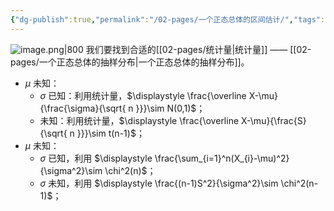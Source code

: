 ```yaml
---
{"dg-publish":true,"permalink":"/02-pages/一个正态总体的区间估计/","tags":["personal/blog","概率论","概念"]}
---
```


![image.png|800](https://yelanyanyu-img-bed.oss-cn-hangzhou.aliyuncs.com/img/blog/2024/06/20240623175928.png)
我们要找到合适的[[02-pages/统计量\|统计量]] —— [[02-pages/一个正态总体的抽样分布\|一个正态总体的抽样分布]]。
- $\displaystyle \mu$ 未知：
	- $\displaystyle \sigma$ 已知：利用统计量，$\displaystyle \frac{\overline X-\mu}{\frac{\sigma}{\sqrt{ n }}}\sim N(0,1)$；
	- 未知：利用统计量，$\displaystyle \frac{\overline X-\mu}{\frac{S}{\sqrt{ n }}}\sim t(n-1)$；
- $\displaystyle \mu$ 未知：
	- $\displaystyle \sigma$ 已知，利用 $\displaystyle \frac{\sum_{i=1}^n(X_{i}-\mu)^2}{\sigma^2}\sim \chi^2(n)$；
	- $\displaystyle \sigma$ 未知，利用 $\displaystyle \frac{(n-1)S^2}{\sigma^2}\sim \chi^2(n-1)$；